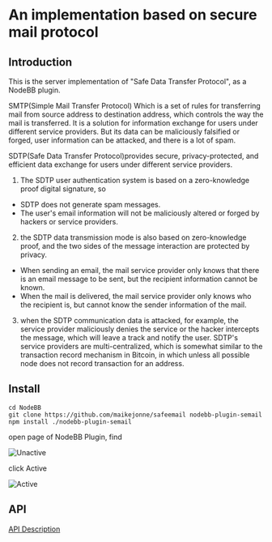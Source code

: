 # An implementation based on secure mail protocol
## Introduction
This is the server implementation of "Safe Data Transfer Protocol", as a NodeBB plugin.

SMTP(Simple Mail Transfer Protocol)
Which is a set of rules for transferring mail from source address to destination address, which controls the way the mail is transferred. It is a solution for information exchange for users under different service providers. But its data can be maliciously falsified or forged, user information can be attacked, and there is a lot of spam.

SDTP(Safe Data Transfer Protocol)provides secure, privacy-protected, and efficient data exchange for users under different service providers.

1. The SDTP user authentication system is based on a zero-knowledge proof digital signature, so
* SDTP does not generate spam messages.
* The user's email information will not be maliciously altered or forged by hackers or service providers.

2. the SDTP data transmission mode is also based on zero-knowledge proof, and the two sides of the message interaction are protected by privacy.
* When sending an email, the mail service provider only knows that there is an email message to be sent, but the recipient information cannot be known.
* When the mail is delivered, the mail service provider only knows who the recipient is, but cannot know the sender information of the mail.

3. when the SDTP communication data is attacked, for example, the service provider maliciously denies the service or the hacker intercepts the message, which will leave a track and notify the user. SDTP's service providers are multi-centralized, which is somewhat similar to the transaction record mechanism in Bitcoin, in which unless all possible node does not record transaction for an address.

## Install

    cd NodeBB
    git clone https://github.com/maikejonne/safeemail nodebb-plugin-semail
    npm install ./nodebb-plugin-semail
open page of NodeBB Plugin, find

![Unactive][1]

click Active

![Active][2]
## API
[API Description][3]


  [1]: https://raw.githubusercontent.com/maikejonne/safeemail/master/docs/unactive.png
  [2]: https://raw.githubusercontent.com/maikejonne/safeemail/master/docs/active.png
  [3]: https://maikejonne.github.io/safeemail/
